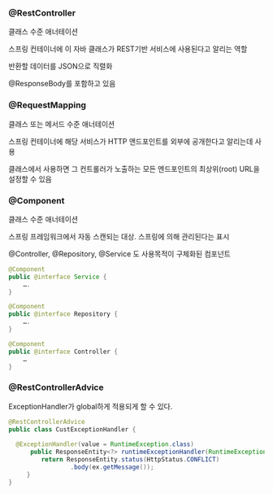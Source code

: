 ### @RestController
클래스 수준 애너테이션

스프링 컨테이너에 이 자바 클래스가 REST기반 서비스에 사용된다고 알리는 역할

반환할 데이터를 JSON으로 직렬화

@ResponseBody를 포함하고 있음

### @RequestMapping
클래스 또는 메서드 수준 애너테이션

스프링 컨테이너에 해당 서비스가 HTTP 앤드포인트를 외부에 공개한다고 알리는데 사용

클래스에서 사용하면 그 컨트롤러가 노출하는 모든 엔드포인트의 최상위(root) URL을 설정할 수 있음


### @Component
클래스 수준 애너테이션

스프링 프레임워크에서 자동 스캔되는 대상. 스프링에 의해 관리된다는 표시

@Controller, @Repository, @Service 도 사용목적이 구체화된 컴포넌트 

```java
@Component
public @interface Service {
    ….
}

@Component
public @interface Repository {
    ….
}

@Component
public @interface Controller {
    …
}
```


### @RestControllerAdvice
ExceptionHandler가  global하게 적용되게 할 수 있다.

```java
@RestControllerAdvice
public class CustExceptionHandler {
  
  @ExceptionHandler(value = RuntimeException.class)
	  public ResponseEntity<?> runtimeExceptionHandler(RuntimeException ex) {
		 return ResponseEntity.status(HttpStatus.CONFLICT)
				 .body(ex.getMessage());
	 }
}
```


